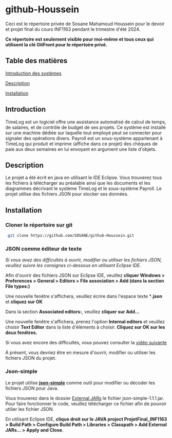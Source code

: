# github-Houssein
Ceci est le répertoire privée de Sosane Mahamoud Houssein pour le devoir et projet final du cours INF1163 pendant le trimestre d'été 2024.

**Ce répertoire est seulement visible pour moi-même et tous ceux qui utilisent la clé GitFront pour le répertoire privé.**

## Table des matières
[Introduction des systèmes](#introduction)

[Description](#description)

[Installation](#installation)

## Introduction 
TimeLog est un logiciel offre une assistance automatisé de calcul de temps, de salaires, et de contrôle de budget de ses projets. Ce système est installé sur une machine dédiée sur laquelle tout employé peut se connecter pour signaler des opérations divers.
Payroll est un sous-système appartenant à TimeLog qui produit et imprime (affiche dans ce projet) des chèques de paie aux deux semaines en lui envoyant en argument une liste d'objets.

## Description
Le projet a été écrit en java en utilisant le IDE Eclipse. Vous trouverez tous les fichiers à télécharger au préalable ainsi que les documents et les diagrammes décrivant le système TimeLog et le sous-système Payroll.
Le projet utilise des fichiers JSON pour stocker ses données.

## Installation
### Cloner le répertoire sur git
```bash
 git clone https://github.com/SOSANE/github-Houssein.git
```

### JSON comme éditeur de texte
*Si vous avez des difficultés à ouvrir, modifier ou utiliser les fichiers JSON, veuillez suivre les consignes ci-dessous en utilisant Eclipse IDE.*

Afin d'ouvrir des fichiers JSON sur Eclipse IDE, veuillez **cliquer Windows > Preferences > General > Editors > File association > Add (dans la section File types:)**

Une nouvelle fenêtre s'affichera, veuillez écrire dans l'espace texte ***.json** et **cliquez sur OK**

Dans la section **Associated editors:**, veuillez **cliquer sur Add...**

Une nouvelle fenêtre s'affichera, prenez l'option **Internal editors** et veuillez choisir **Text Editor** dans la liste d'éléments à choisir. **Cliquez sur OK sur les deux fenêtres.**

Si vous avez encore des difficultés, vous pouvez consulter la [vidéo suivante](https://youtu.be/16itKhkYh_A?si=fnAZifQsFt1KyQFQ)



À présent, vous devriez être en mesure d'ouvrir, modifier ou utiliser les fichiers JSON du projet.

### Json-simple
Le projet utilise [**json-simple**](https://code.google.com/archive/p/json-simple/) comme outil pour modifier ou décoder les fichiers JSON pour Java. 

Vous trouverez dans le dossier [External JARs](https://gitfront.io/r/SOSANE/kPwaKFRPRaNW/github-Houssein/tree/External%20JARs/) le fichier json-simple-1.1.1.jar. Pour faire fonctionner le code, veuillez télécharger ce fichier afin de pouvoir utilier les fichier JSON.

En utilisant Eclipse IDE, **clique droit sur le JAVA project ProjetFinal_INF1163 > Build Path > Configure Build Path > Libraries > Classpath > Add External JARs... > Apply and Close**.

